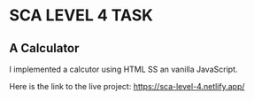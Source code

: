 # SCA LEVEL 4 TASK

## A Calculator

I implemented a calcutor using HTML SS an vanilla JavaScript.

Here is the link to the live project: https://sca-level-4.netlify.app/

